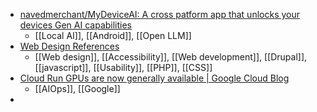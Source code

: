- [navedmerchant/MyDeviceAI: A cross patform app that unlocks your devices Gen AI capabilities](https://github.com/navedmerchant/MyDeviceAI)
	- [[Local AI]], [[Android]], [[Open LLM]]
- [Web Design References](https://www.d.umn.edu/itss/training/online/webdesign/)
	- [[Web design]], [[Accessibility]], [[Web development]], [[Drupal]], [[javascript]], [[Usability]], [[PHP]], [[CSS]]
- [Cloud Run GPUs are now generally available | Google Cloud Blog](https://cloud.google.com/blog/products/serverless/cloud-run-gpus-are-now-generally-available)
	- [[AIOps]], [[Google]]
-